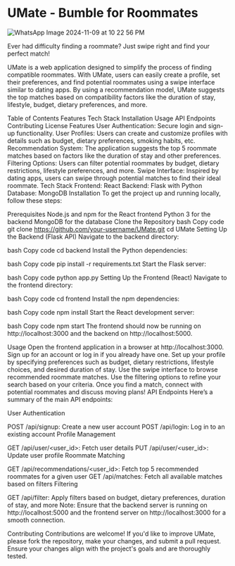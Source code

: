 # UMate - Bumble for Roommates
![WhatsApp Image 2024-11-09 at 10 22 56 PM](https://github.com/user-attachments/assets/ad77521f-7a32-4ca9-b6a7-491d6163562d)

Ever had difficulty finding a roommate? Just swipe right and find your perfect match!

UMate is a web application designed to simplify the process of finding compatible roommates. With UMate, users can easily create a profile, set their preferences, and find potential roommates using a swipe interface similar to dating apps. By using a recommendation model, UMate suggests the top matches based on compatibility factors like the duration of stay, lifestyle, budget, dietary preferences, and more.

Table of Contents
Features
Tech Stack
Installation
Usage
API Endpoints
Contributing
License
Features
User Authentication: Secure login and sign-up functionality.
User Profiles: Users can create and customize profiles with details such as budget, dietary preferences, smoking habits, etc.
Recommendation System: The application suggests the top 5 roommate matches based on factors like the duration of stay and other preferences.
Filtering Options: Users can filter potential roommates by budget, dietary restrictions, lifestyle preferences, and more.
Swipe Interface: Inspired by dating apps, users can swipe through potential matches to find their ideal roommate.
Tech Stack
Frontend: React
Backend: Flask with Python
Database: MongoDB
Installation
To get the project up and running locally, follow these steps:

Prerequisites
Node.js and npm for the React frontend
Python 3 for the backend
MongoDB for the database
Clone the Repository
bash
Copy code
git clone https://github.com/your-username/UMate.git
cd UMate
Setting Up the Backend (Flask API)
Navigate to the backend directory:

bash
Copy code
cd backend
Install the Python dependencies:

bash
Copy code
pip install -r requirements.txt
Start the Flask server:

bash
Copy code
python app.py
Setting Up the Frontend (React)
Navigate to the frontend directory:

bash
Copy code
cd frontend
Install the npm dependencies:

bash
Copy code
npm install
Start the React development server:

bash
Copy code
npm start
The frontend should now be running on http://localhost:3000 and the backend on http://localhost:5000.

Usage
Open the frontend application in a browser at http://localhost:3000.
Sign up for an account or log in if you already have one.
Set up your profile by specifying preferences such as budget, dietary restrictions, lifestyle choices, and desired duration of stay.
Use the swipe interface to browse recommended roommate matches.
Use the filtering options to refine your search based on your criteria.
Once you find a match, connect with potential roommates and discuss moving plans!
API Endpoints
Here’s a summary of the main API endpoints:

User Authentication

POST /api/signup: Create a new user account
POST /api/login: Log in to an existing account
Profile Management

GET /api/user/<user_id>: Fetch user details
PUT /api/user/<user_id>: Update user profile
Roommate Matching

GET /api/recommendations/<user_id>: Fetch top 5 recommended roommates for a given user
GET /api/matches: Fetch all available matches based on filters
Filtering

GET /api/filter: Apply filters based on budget, dietary preferences, duration of stay, and more
Note: Ensure that the backend server is running on http://localhost:5000 and the frontend server on http://localhost:3000 for a smooth connection.

Contributing
Contributions are welcome! If you'd like to improve UMate, please fork the repository, make your changes, and submit a pull request. Ensure your changes align with the project's goals and are thoroughly tested.

